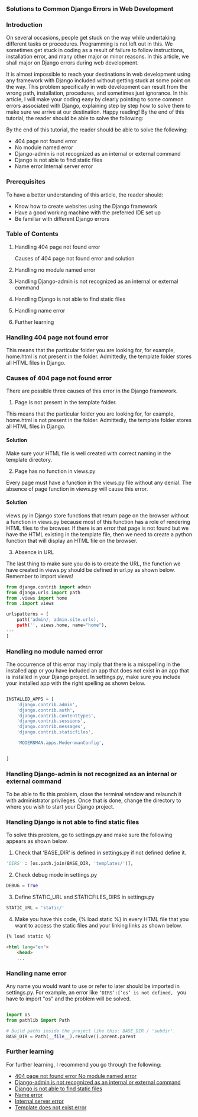 ### Solutions to Common Django Errors in Web Development


### Introduction
On several occasions, people get stuck on the way while undertaking different tasks or procedures. Programming is not left out in this. We sometimes get stuck in coding as a result of failure to follow instructions, installation error, and many other major or minor reasons. In this article, we shall major on Django errors during web development.

It is almost impossible to reach your destinations in web development using any framework with Django included without getting stuck at some point on the way. This problem specifically in web development can result from the wrong path, installation, procedures, and sometimes just ignorance. In this article, I will make your coding easy by clearly pointing to some common errors associated with Django, explaining step by step how to solve them to make sure we arrive at our destination. Happy reading!
By the end of this tutorial, the reader should be able to solve the following:


By the end of this tutorial, the reader should be able to solve the following:
  
* 404 page not found error 
* No module named error
* Django-admin is not recognized as an internal or external command
* Django is not able to find static files
* Name error
Internal server error

### Prerequisites
To have a better understanding of this article, the reader should:
* Know how to create websites using the Django framework
* Have a good working machine with the preferred IDE set up
* Be familiar with different Django errors

### Table of Contents
1. Handling 404 page not found error

      Causes of 404 page not found error and solution

2. Handling no module named error

3. Handling Django-admin is not recognized as an internal or external command

4. Handling Django is not able to find static files

5. Handling name error

6. Further learning

### Handling 404 page not found error
This means that the particular folder you are looking for, for example, home.html is not present in the folder. Admittedly, the template folder stores all HTML files in Django.
### Causes of 404 page not found error
There are possible three causes of this error in the Django framework.
1. Page is not present in the template folder.

This means that the particular folder you are looking for, for example, home.html is not present in the folder. Admittedly, the template folder stores all HTML files in Django.

#### Solution

Make sure your HTML file is well created with correct naming in the template directory.

2. Page has no function in views.py

Every page must have a function in the views.py file without any denial. The absence of page function in views.py will cause this error.

#### Solution

views.py in Django store functions that return page on the browser without a function in views.py because most of this function has a role of rendering HTML files to the browser. If there is an error that page is not found but we have the HTML existing in the template file, then we need to create a python function that will display an HTML file on the browser.

3. Absence in URL

The last thing to make sure you do is to create the URL, the function we have created in views.py should be defined in url.py as shown below. Remember to import views!

```python
from django.contrib import admin
from django.urls import path
from .views import home
from .import views

urlspatterns = [
    path('admin/, admin.site.urls),
    path('', views.home, name="home"),
---
]

 ```
 
### Handling no module named error
The occurrence of this error may imply that there is a misspelling in the installed app or you have included an app that does not exist in an app that is installed in your Django project.
In settings.py, make sure you include your installed app with the right spelling as shown below.


```python

INSTALLED_APPS = [
    'django.contrib.admin',
    'django.contrib.auth',
    'django.contrib.contenttypes',
    'django.contrib.sessions',
    'django.contrib.messages',
    'django.contrib.staticfiles',

    'MODERNMAN.apps.ModernmanConfig',


]

 ```
 ### Handling Django-admin is not recognized as an internal or external command
To be able to fix this problem, close the terminal window and relaunch it with administrator privileges. Once that is done, change the directory to where you wish to start your Django project.


### Handling Django is not able to find static files
To solve this problem, go to settings.py and make sure the following appears as shown below.
1.	Check that ‘BASE_DIR’ is defined in settings.py if not defined define it.
``` python
'DIRS' : [os.path.join(BASE_DIR, 'templates/')],
```

2.	Check debug mode in settings.py
```python
DEBUG = True
```
3.	Define STATIC_URL and STATICFILES_DIRS in settings.py
```python
STATIC_URL = 'static/'
```
4.	Make you have this code, {% load static %} in every HTML file that you want to access the static files and your linking links as shown below.
```html
{% load static %}

<html lang="en">
    <head>
    ...
```
### Handling name error
Any name you would want to use or refer to later should be imported in settings.py. For example, an error like 
```‘DIRS’:[‘os’ is not defined, ```
you have to import "os" and the problem will be solved.
```python

import os
from pathlib import Path

# Build paths inside the project like this: BASE_DIR / 'subdir'.
BASE_DIR = Path(__file__).resolve().parent.parent
```
### Further learning
For further learning, I recommend you go through the following:

* [404 page not found error 
No module named error](https://www.youtube.com/watch?v=0M_PZU8wcXY&t=23s)
* [Django-admin is not recognized as an internal or external command](https://www.youtube.com/watch?v=EwJoN-G3w-s)
* [Django is not able to find static files](https://www.youtube.com/watch?v=0SAZByRZB9U)
* [Name error](https://www.youtube.com/watch?v=AFhpBvKilPA)
* [Internal server error](https://www.youtube.com/watch?v=y8DN8LOm8WA&t=9s)
* [Template does not exist error](https://www.youtube.com/watch?v=RWAKahsR1_g)
